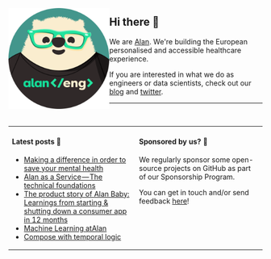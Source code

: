 <img
  alt="Alan engineer"
  src="https://github.com/alan-eu/.github/raw/acceptance/profile/alan-eng-rounded.png"
  height="200"
  align="left"
/>

## Hi there 👋

We are [Alan](https://about.alan.com). We're building the European personalised and accessible healthcare experience.

If you are interested in what we do as engineers or data scientists, check out our [blog](https://medium.com/alan) and [twitter](https://twitter.com/alanengineering).
  
---

<img height="10"/>

<table>
  <tr width="100%">
    <td width="50%" valign="baseline">
  
#### Latest posts 📖

<!--START_SECTION:feed-->
* [Making a difference in order to save your mental health](https://medium.com/alan/making-a-difference-in-order-to-save-your-mental-health-75123b60e560?source=rss----b2cb698c4e73---4)
* [Alan as a Service — The technical foundations](https://medium.com/alan/alan-as-a-service-the-technical-foundations-7f285bf8ddf0?source=rss----b2cb698c4e73---4)
* [The product story of Alan Baby: Learnings from starting & shutting down a consumer app in 12 months](https://medium.com/alan/the-product-story-of-alan-baby-learnings-from-starting-shutting-down-a-consumer-app-in-12-months-ce6bc3c194dc?source=rss----b2cb698c4e73---4)
* [Machine Learning atAlan](https://medium.com/alan/machine-learning-atalan-e436e0ae721d?source=rss----b2cb698c4e73---4)
* [Compose with temporal logic](https://medium.com/alan/compose-with-temporal-logic-e0b77b860b32?source=rss----b2cb698c4e73---4)
<!--END_SECTION:feed-->

</td>
<td  width="50%" valign="baseline">
      
#### Sponsored by us? 💚

<!-- todo: add sponsorship program link -->
We regularly sponsor some open-source projects on GitHub as part of our Sponsorship Program.
  
You can get in touch and/or send feedback [here](https://forms.gle/YxxyJadt31w9RhXB6)!
  
  </td>
  </tr>
</table>
